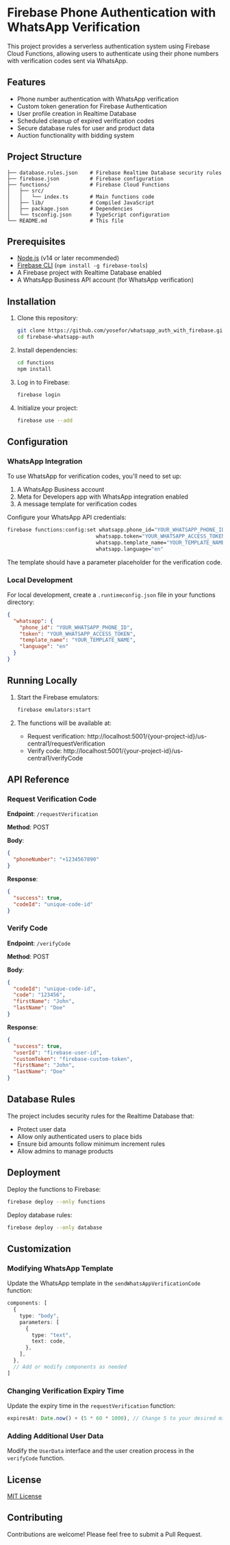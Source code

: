 # Firebase Phone Authentication with WhatsApp Verification

This project provides a serverless authentication system using Firebase Cloud Functions, allowing users to authenticate using their phone numbers with verification codes sent via WhatsApp.

## Features

- Phone number authentication with WhatsApp verification
- Custom token generation for Firebase Authentication
- User profile creation in Realtime Database
- Scheduled cleanup of expired verification codes
- Secure database rules for user and product data
- Auction functionality with bidding system

## Project Structure

```
├── database.rules.json    # Firebase Realtime Database security rules
├── firebase.json          # Firebase configuration
├── functions/             # Firebase Cloud Functions
│   ├── src/
│   │   └── index.ts       # Main functions code
│   ├── lib/               # Compiled JavaScript
│   ├── package.json       # Dependencies
│   └── tsconfig.json      # TypeScript configuration
└── README.md              # This file
```

## Prerequisites

- [Node.js](https://nodejs.org/) (v14 or later recommended)
- [Firebase CLI](https://firebase.google.com/docs/cli) (`npm install -g firebase-tools`)
- A Firebase project with Realtime Database enabled
- A WhatsApp Business API account (for WhatsApp verification)

## Installation

1. Clone this repository:
   ```bash
   git clone https://github.com/yosefor/whatsapp_auth_with_firebase.git
   cd firebase-whatsapp-auth
   ```

2. Install dependencies:
   ```bash
   cd functions
   npm install
   ```

3. Log in to Firebase:
   ```bash
   firebase login
   ```

4. Initialize your project:
   ```bash
   firebase use --add
   ```

## Configuration

### WhatsApp Integration

To use WhatsApp for verification codes, you'll need to set up:

1. A WhatsApp Business account
2. Meta for Developers app with WhatsApp integration enabled
3. A message template for verification codes

Configure your WhatsApp API credentials:

```bash
firebase functions:config:set whatsapp.phone_id="YOUR_WHATSAPP_PHONE_ID" \
                             whatsapp.token="YOUR_WHATSAPP_ACCESS_TOKEN" \
                             whatsapp.template_name="YOUR_TEMPLATE_NAME" \
                             whatsapp.language="en"
```

The template should have a parameter placeholder for the verification code.

### Local Development

For local development, create a `.runtimeconfig.json` file in your functions directory:

```json
{
  "whatsapp": {
    "phone_id": "YOUR_WHATSAPP_PHONE_ID",
    "token": "YOUR_WHATSAPP_ACCESS_TOKEN",
    "template_name": "YOUR_TEMPLATE_NAME",
    "language": "en"
  }
}
```

## Running Locally

1. Start the Firebase emulators:
   ```bash
   firebase emulators:start
   ```

2. The functions will be available at:
   - Request verification: http://localhost:5001/{your-project-id}/us-central1/requestVerification
   - Verify code: http://localhost:5001/{your-project-id}/us-central1/verifyCode

## API Reference

### Request Verification Code

**Endpoint**: `/requestVerification`

**Method**: POST

**Body**:
```json
{
  "phoneNumber": "+1234567890"
}
```

**Response**:
```json
{
  "success": true,
  "codeId": "unique-code-id"
}
```

### Verify Code

**Endpoint**: `/verifyCode`

**Method**: POST

**Body**:
```json
{
  "codeId": "unique-code-id",
  "code": "123456",
  "firstName": "John",
  "lastName": "Doe"
}
```

**Response**:
```json
{
  "success": true,
  "userId": "firebase-user-id",
  "customToken": "firebase-custom-token",
  "firstName": "John",
  "lastName": "Doe"
}
```

## Database Rules

The project includes security rules for the Realtime Database that:

- Protect user data
- Allow only authenticated users to place bids
- Ensure bid amounts follow minimum increment rules
- Allow admins to manage products

## Deployment

Deploy the functions to Firebase:

```bash
firebase deploy --only functions
```

Deploy database rules:

```bash
firebase deploy --only database
```

## Customization

### Modifying WhatsApp Template

Update the WhatsApp template in the `sendWhatsAppVerificationCode` function:

```typescript
components: [
  {
    type: "body",
    parameters: [
      {
        type: "text",
        text: code,
      },
    ],
  },
  // Add or modify components as needed
]
```

### Changing Verification Expiry Time

Update the expiry time in the `requestVerification` function:

```typescript
expiresAt: Date.now() + (5 * 60 * 1000), // Change 5 to your desired minutes
```

### Adding Additional User Data

Modify the `UserData` interface and the user creation process in the `verifyCode` function.

## License

[MIT License](LICENSE)

## Contributing

Contributions are welcome! Please feel free to submit a Pull Request.
